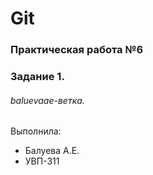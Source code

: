 # Git
### Практическая работа №6
### Задание 1.
###### baluevaae-ветка.

Выполнила:
* Балуева А.Е.
* УВП-311
